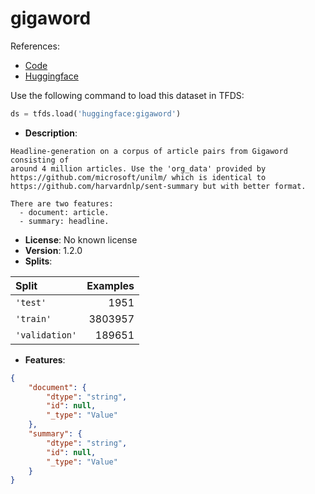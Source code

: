 # gigaword

References:

*   [Code](https://github.com/huggingface/datasets/blob/master/datasets/gigaword)
*   [Huggingface](https://huggingface.co/datasets/gigaword)



Use the following command to load this dataset in TFDS:

```python
ds = tfds.load('huggingface:gigaword')
```

*   **Description**:

```
Headline-generation on a corpus of article pairs from Gigaword consisting of
around 4 million articles. Use the 'org_data' provided by
https://github.com/microsoft/unilm/ which is identical to
https://github.com/harvardnlp/sent-summary but with better format.

There are two features:
  - document: article.
  - summary: headline.
```

*   **License**: No known license
*   **Version**: 1.2.0
*   **Splits**:

Split  | Examples
:----- | -------:
`'test'` | 1951
`'train'` | 3803957
`'validation'` | 189651

*   **Features**:

```json
{
    "document": {
        "dtype": "string",
        "id": null,
        "_type": "Value"
    },
    "summary": {
        "dtype": "string",
        "id": null,
        "_type": "Value"
    }
}
```


